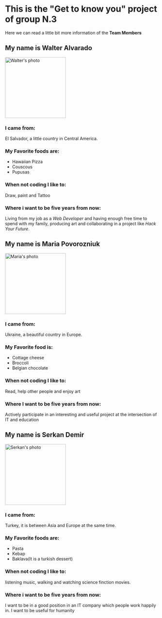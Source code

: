 # This is the "Get to know you" project of group N.3

Here we can read a little bit more information of the **Team Members**

## My name is **Walter Alvarado**

<img src="https://i.ibb.co/mybcrSh/Bio1.jpg" alt="Walter's photo" width="200"/>

### I came from:

El Salvador, a little country in Central America.

### My Favorite foods are:

- Hawaiian Pizza
- Couscous
- Pupusas

### When not coding I like to:

Draw, paint and Tattoo

### Where i want to be five years from now:

Living from my job as a _Web Developer_ and having enough free time to spend with my family, producing art and collaborating in a project like _Hack Your Future_.


## My name is **Maria Povorozniuk**

<img src="https://avatars.githubusercontent.com/u/78384864?s=400&u=02d2c90bde51f2c60bc069ee76c31b83c1e74cdc&v=4" alt="Maria's photo" width="200"/>

### I came from:
Ukraine, a beautiful country in Europe.

### My Favorite food is:

- Cottage cheese
- Broccoli
- Belgian chocolate

### When not coding I like to:

Read, help other people and enjoy art

### Where I want to be five years from now:

Actively participate in an interesting and useful project at the intersection of IT and education

## My name is **Serkan Demir**

<img src="https://avatars.githubusercontent.com/u/74192237?s=60&v=4" alt="Serkan's photo" width="200"/>

### I came from:

Turkey, it is between Asia and Europe at the same time. 


### My Favorite foods are:

- Pasta
- Kebap
- Baklava(It is a turkish dessert)

### When not coding I like to:

listening music, walking and watching science finction movies.

### Where i want to be five years from now:

I want to be in a good position in an IT company which people work happily in. I want to be useful  for humanity

